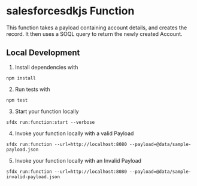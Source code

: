# salesforcesdkjs Function

This function takes a payload containing account details, and creates the record. It then uses a SOQL query to return the newly created Account.

## Local Development

1. Install dependencies with

```
npm install
```

2. Run tests with

```
npm test
```

3. Start your function locally

```
sfdx run:function:start --verbose
```

4. Invoke your function locally with a valid Payload

```
sfdx run:function --url=http://localhost:8080 --payload=@data/sample-payload.json
```

5. Invoke your function locally with an Invalid Payload

```
sfdx run:function --url=http://localhost:8080 --payload=@data/sample-invalid-payload.json
```
